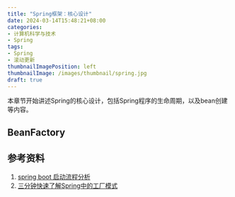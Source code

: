 ```yaml
---
title: "Spring框架：核心设计"
date: 2024-03-14T15:48:21+08:00
categories:
- 计算机科学与技术
- Spring
tags:
- Spring
- 滚动更新
thumbnailImagePosition: left
thumbnailImage: /images/thumbnail/spring.jpg
draft: true
---
```

本章节开始讲述Spring的核心设计，包括Spring程序的生命周期，以及bean创建等内容。
<!--more-->
## BeanFactory


## 参考资料
1. [spring boot 启动流程分析](https://juejin.cn/post/7035910505810100255)
2. [三分钟快速了解Spring中的工厂模式](https://juejin.cn/post/6992716383893061663)
